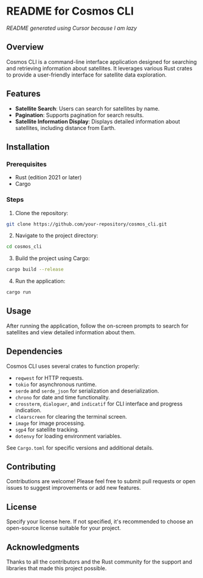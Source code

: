 # README for Cosmos CLI

_README generated using Cursor because I am lazy_

## Overview

Cosmos CLI is a command-line interface application designed for searching and retrieving information about satellites. It leverages various Rust crates to provide a user-friendly interface for satellite data exploration.

## Features

- **Satellite Search**: Users can search for satellites by name.
- **Pagination**: Supports pagination for search results.
- **Satellite Information Display**: Displays detailed information about satellites, including distance from Earth.

## Installation

### Prerequisites

- Rust (edition 2021 or later)
- Cargo

### Steps

1. Clone the repository:

```bash
git clone https://github.com/your-repository/cosmos_cli.git
```

2. Navigate to the project directory:

```bash
cd cosmos_cli
```

3. Build the project using Cargo:

```bash
cargo build --release
```

4. Run the application:

```bash
cargo run
```

## Usage

After running the application, follow the on-screen prompts to search for satellites and view detailed information about them.

## Dependencies

Cosmos CLI uses several crates to function properly:

- `reqwest` for HTTP requests.
- `tokio` for asynchronous runtime.
- `serde` and `serde_json` for serialization and deserialization.
- `chrono` for date and time functionality.
- `crossterm`, `dialoguer`, and `indicatif` for CLI interface and progress indication.
- `clearscreen` for clearing the terminal screen.
- `image` for image processing.
- `sgp4` for satellite tracking.
- `dotenvy` for loading environment variables.

See `Cargo.toml` for specific versions and additional details.

## Contributing

Contributions are welcome! Please feel free to submit pull requests or open issues to suggest improvements or add new features.

## License

Specify your license here. If not specified, it's recommended to choose an open-source license suitable for your project.

## Acknowledgments

Thanks to all the contributors and the Rust community for the support and libraries that made this project possible.
